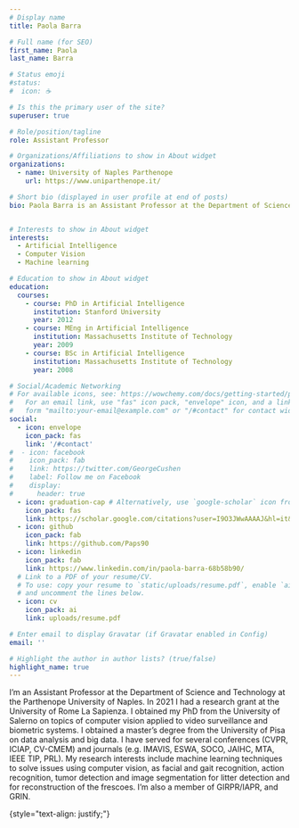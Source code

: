 ```yaml
---
# Display name
title: Paola Barra

# Full name (for SEO)
first_name: Paola
last_name: Barra

# Status emoji
#status:
#  icon: ☕️

# Is this the primary user of the site?
superuser: true

# Role/position/tagline
role: Assistant Professor 

# Organizations/Affiliations to show in About widget
organizations:
  - name: University of Naples Parthenope
    url: https://www.uniparthenope.it/

# Short bio (displayed in user profile at end of posts)
bio: Paola Barra is an Assistant Professor at the Department of Science and Technology at the Parthenope University of Naples. In 2021 she had a research grant at the University of Rome La Sapienza. Prior to that she obtained a PhD from the University of Salerno on topics of computer vision applied to video surveillance and biometric systems. She obtained a master's degree from the University of Pisa on data analysis and big data. She has served for several conferences (CVPR, ICIAP, CV-CMEM) and journals (e.g. IMAVIS, ESWA, SOCO, JAIHC, MTA, IEEE TIP, PRL). Her research interests include machine learning techniques to solve issues using computer vision, as facial and gait recognition, action recognition, tumor detection and image segmentation for litter detection and for reconstruction of the frescoes. She is also a member of GIRPR/IAPR, and GRIN.


# Interests to show in About widget
interests:
  - Artificial Intelligence
  - Computer Vision
  - Machine learning

# Education to show in About widget
education:
  courses:
    - course: PhD in Artificial Intelligence
      institution: Stanford University
      year: 2012
    - course: MEng in Artificial Intelligence
      institution: Massachusetts Institute of Technology
      year: 2009
    - course: BSc in Artificial Intelligence
      institution: Massachusetts Institute of Technology
      year: 2008

# Social/Academic Networking
# For available icons, see: https://wowchemy.com/docs/getting-started/page-builder/#icons
#   For an email link, use "fas" icon pack, "envelope" icon, and a link in the
#   form "mailto:your-email@example.com" or "/#contact" for contact widget.
social:
  - icon: envelope
    icon_pack: fas
    link: '/#contact'
#  - icon: facebook
#    icon_pack: fab
#    link: https://twitter.com/GeorgeCushen
#    label: Follow me on Facebook
#    display:
#      header: true
  - icon: graduation-cap # Alternatively, use `google-scholar` icon from `ai` icon pack
    icon_pack: fas
    link: https://scholar.google.com/citations?user=I9O3JWwAAAAJ&hl=it&oi=ao
  - icon: github
    icon_pack: fab
    link: https://github.com/Paps90
  - icon: linkedin
    icon_pack: fab
    link: https://www.linkedin.com/in/paola-barra-68b58b90/
  # Link to a PDF of your resume/CV.
  # To use: copy your resume to `static/uploads/resume.pdf`, enable `ai` icons in `params.yaml`,
  # and uncomment the lines below.
  - icon: cv
    icon_pack: ai
    link: uploads/resume.pdf

# Enter email to display Gravatar (if Gravatar enabled in Config)
email: ''

# Highlight the author in author lists? (true/false)
highlight_name: true
---
```




I’m an Assistant Professor at the Department of Science and Technology at the Parthenope University of Naples. In 2021 I had a research grant at the University of Rome La Sapienza. I obtained my PhD from the University of Salerno on topics of computer vision applied to video surveillance and biometric systems. I obtained a master’s degree from the University of Pisa on data analysis and big data. I have served for several conferences (CVPR, ICIAP, CV-CMEM) and journals (e.g. IMAVIS, ESWA, SOCO, JAIHC, MTA, IEEE TIP, PRL). My research interests include machine learning techniques to solve issues using computer vision, as facial and gait recognition, action recognition, tumor detection and image segmentation for litter detection and for reconstruction of the frescoes. I’m also a member of GIRPR/IAPR, and GRIN.

{style="text-align: justify;"}
